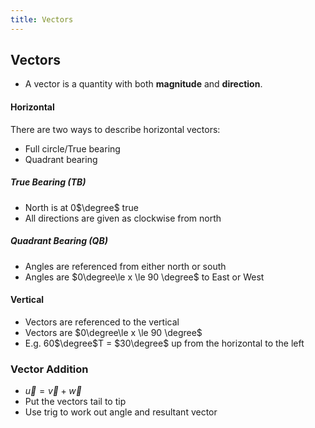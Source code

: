 ```yaml
---
title: Vectors
---
```

## Vectors
- A vector is a quantity with both **magnitude** and **direction**.

#### Horizontal
There are two ways to describe horizontal vectors:
- Full circle/True bearing
- Quadrant bearing

##### True Bearing (TB)
- North is at 0$\degree$ true
- All directions are given as clockwise from north

##### Quadrant Bearing (QB)
- Angles are referenced from either north or south
- Angles are $0\degree\le x \le 90 \degree$ to East or West

#### Vertical
- Vectors are referenced to the vertical
- Vectors are $0\degree\le x \le 90 \degree$
- E.g. 60$\degree$T = $30\degree$ up from the horizontal to the left


### Vector Addition
- $\vec{u} = \vec{v} + \vec{w}$
- Put the vectors tail to tip
- Use trig to work out angle and resultant vector








